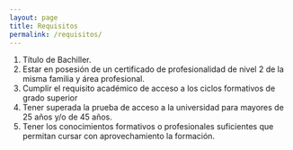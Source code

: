 ```yaml
---
layout: page
title: Requisitos
permalink: /requisitos/
---
```




1. Título de Bachiller.
1. Estar en posesión de un certificado de profesionalidad de nivel 2 de la misma familia y área profesional.
3. Cumplir el requisito académico de acceso a los ciclos formativos de grado superior
4. Tener superada la prueba de acceso a la universidad para mayores de 25 años y/o de 45 años.
5. Tener los conocimientos formativos o profesionales suficientes que permitan cursar con aprovechamiento la formación.